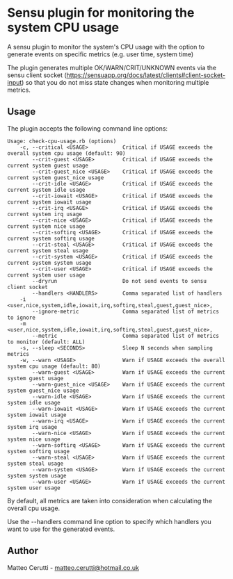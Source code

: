 # Sensu plugin for monitoring the system CPU usage

A sensu plugin to monitor the system's CPU usage with the option to generate events on specific metrics (e.g. user time, system time)

The plugin generates multiple OK/WARN/CRIT/UNKNOWN events via the sensu client socket (https://sensuapp.org/docs/latest/clients#client-socket-input)
so that you do not miss state changes when monitoring multiple metrics.

## Usage

The plugin accepts the following command line options:

```
Usage: check-cpu-usage.rb (options)
    -c, --critical <USAGE>           Critical if USAGE exceeds the overall system cpu usage (default: 90)
        --crit-guest <USAGE>         Critical if USAGE exceeds the current system guest usage
        --crit-guest_nice <USAGE>    Critical if USAGE exceeds the current system guest_nice usage
        --crit-idle <USAGE>          Critical if USAGE exceeds the current system idle usage
        --crit-iowait <USAGE>        Critical if USAGE exceeds the current system iowait usage
        --crit-irq <USAGE>           Critical if USAGE exceeds the current system irq usage
        --crit-nice <USAGE>          Critical if USAGE exceeds the current system nice usage
        --crit-softirq <USAGE>       Critical if USAGE exceeds the current system softirq usage
        --crit-steal <USAGE>         Critical if USAGE exceeds the current system steal usage
        --crit-system <USAGE>        Critical if USAGE exceeds the current system system usage
        --crit-user <USAGE>          Critical if USAGE exceeds the current system user usage
        --dryrun                     Do not send events to sensu client socket
        --handlers <HANDLERS>        Comma separated list of handlers
    -i <user,nice,system,idle,iowait,irq,softirq,steal,guest,guest_nice>,
        --ignore-metric              Comma separated list of metrics to ignore
    -m <user,nice,system,idle,iowait,irq,softirq,steal,guest,guest_nice>,
        --metric                     Comma separated list of metrics to monitor (default: ALL)
    -s, --sleep <SECONDS>            Sleep N seconds when sampling metrics
    -w, --warn <USAGE>               Warn if USAGE exceeds the overall system cpu usage (default: 80)
        --warn-guest <USAGE>         Warn if USAGE exceeds the current system guest usage
        --warn-guest_nice <USAGE>    Warn if USAGE exceeds the current system guest_nice usage
        --warn-idle <USAGE>          Warn if USAGE exceeds the current system idle usage
        --warn-iowait <USAGE>        Warn if USAGE exceeds the current system iowait usage
        --warn-irq <USAGE>           Warn if USAGE exceeds the current system irq usage
        --warn-nice <USAGE>          Warn if USAGE exceeds the current system nice usage
        --warn-softirq <USAGE>       Warn if USAGE exceeds the current system softirq usage
        --warn-steal <USAGE>         Warn if USAGE exceeds the current system steal usage
        --warn-system <USAGE>        Warn if USAGE exceeds the current system system usage
        --warn-user <USAGE>          Warn if USAGE exceeds the current system user usage
```

By default, all metrics are taken into consideration when calculating the overall cpu usage.

Use the --handlers command line option to specify which handlers you want to use for the generated events.

## Author
Matteo Cerutti - <matteo.cerutti@hotmail.co.uk>
